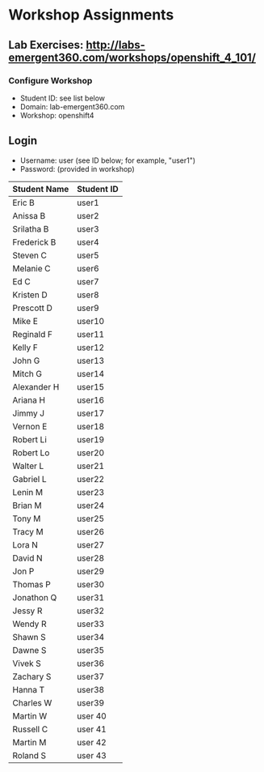 # Workshop Assignments
## Lab Exercises: http://labs-emergent360.com/workshops/openshift_4_101/
### Configure Workshop
- Student ID: see list below
- Domain: lab-emergent360.com
- Workshop: openshift4

## Login
- Username: user<id> (see ID below; for example, "user1")
- Password: (provided in workshop)

|Student Name |Student ID|
|------------ | ---------------|
| Eric B	|	user1	|
|	Anissa B	|	user2	|
|	Srilatha B	|	user3	|
|	Frederick B	|	user4	|
| Steven C	|	user5	|
|	Melanie C		|	user6	|
|	Ed C 	|	user7	|
|	Kristen D	|	user8	|
|	Prescott D  |	user9	|
|	Mike E	|	user10	|
|	Reginald F	|	user11	|
|	Kelly F	|	user12	|
|	John G	|	user13	|
| Mitch G | user14 |
|	Alexander H	|	user15	|
|	Ariana H	|	user16	|
| Jimmy J | user17 |
|	Vernon E	|	user18	|
|	Robert Li	|	user19	|
| Robert Lo | user20 |
|	Walter L	|	user21	|
|	Gabriel L	|	user22	|
| Lenin M | user23 |
|	Brian M	|	user24	|
|	Tony M	|	user25	|
| Tracy M | user26 |
|	Lora N	|	user27	|
|	David N	|	user28	|
| Jon P | user29 |
|	Thomas P	|	user30	|
|	Jonathon Q	|	user31	|
| Jessy R | user32 |
|	Wendy R	|	user33	|
|	Shawn S	|	user34	|
| Dawne S | user35 |
| Vivek S | user36 |
| Zachary S | user37 | 
| Hanna T | user38 |
| Charles W | user39 |
| Martin W | user 40 |
| Russell C | user 41 |
| Martin M | user 42 |
| Roland S | user 43 |
